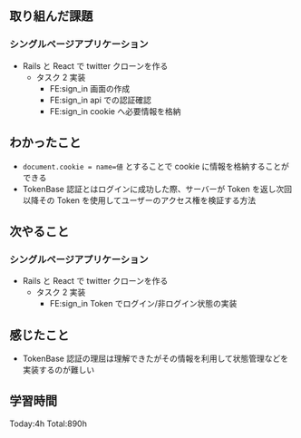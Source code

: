 ## 取り組んだ課題

### シングルページアプリケーション

- Rails と React で twitter クローンを作る
  - タスク 2 実装
    - FE:sign_in 画面の作成
    - FE:sign_in api での認証確認
    - FE:sign_in cookie へ必要情報を格納

## わかったこと

- `document.cookie = name=値` とすることで cookie に情報を格納することができる
- TokenBase 認証とはログインに成功した際、サーバーが Token を返し次回以降その Token を使用してユーザーのアクセス権を検証する方法

## 次やること

### シングルページアプリケーション

- Rails と React で twitter クローンを作る
  - タスク 2 実装
    - FE:sign_in Token でログイン/非ログイン状態の実装

## 感じたこと

- TokenBase 認証の理屈は理解できたがその情報を利用して状態管理などを実装するのが難しい

## 学習時間

Today:4h Total:890h

